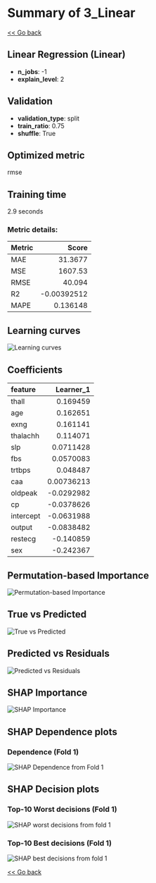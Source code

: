 # Summary of 3_Linear

[<< Go back](../README.md)


## Linear Regression (Linear)
- **n_jobs**: -1
- **explain_level**: 2

## Validation
 - **validation_type**: split
 - **train_ratio**: 0.75
 - **shuffle**: True

## Optimized metric
rmse

## Training time

2.9 seconds

### Metric details:
| Metric   |         Score |
|:---------|--------------:|
| MAE      |   31.3677     |
| MSE      | 1607.53       |
| RMSE     |   40.094      |
| R2       |   -0.00392512 |
| MAPE     |    0.136148   |



## Learning curves
![Learning curves](learning_curves.png)

## Coefficients
| feature   |   Learner_1 |
|:----------|------------:|
| thall     |  0.169459   |
| age       |  0.162651   |
| exng      |  0.161141   |
| thalachh  |  0.114071   |
| slp       |  0.0711428  |
| fbs       |  0.0570083  |
| trtbps    |  0.048487   |
| caa       |  0.00736213 |
| oldpeak   | -0.0292982  |
| cp        | -0.0378626  |
| intercept | -0.0631988  |
| output    | -0.0838482  |
| restecg   | -0.140859   |
| sex       | -0.242367   |


## Permutation-based Importance
![Permutation-based Importance](permutation_importance.png)
## True vs Predicted

![True vs Predicted](true_vs_predicted.png)


## Predicted vs Residuals

![Predicted vs Residuals](predicted_vs_residuals.png)



## SHAP Importance
![SHAP Importance](shap_importance.png)

## SHAP Dependence plots

### Dependence (Fold 1)
![SHAP Dependence from Fold 1](learner_fold_0_shap_dependence.png)

## SHAP Decision plots

### Top-10 Worst decisions (Fold 1)
![SHAP worst decisions from fold 1](learner_fold_0_shap_worst_decisions.png)
### Top-10 Best decisions (Fold 1)
![SHAP best decisions from fold 1](learner_fold_0_shap_best_decisions.png)

[<< Go back](../README.md)
